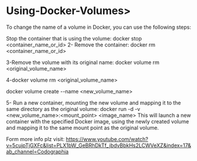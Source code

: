 # Using-Docker-Volumes>

To change the name of a volume in Docker, you can use the following steps:

Stop the container that is using the volume:
docker stop <container_name_or_id>
2- Remove the container:
docker rm <container_name_or_id>

3-Remove the volume with its original name:
docker volume rm <original_volume_name>

4-docker volume rm <original_volume_name>

docker volume create --name <new_volume_name>

5-
Run a new container, mounting the new volume and mapping it to the same directory as the original volume:
docker run -d -v <new_volume_name>:<mount_point> <image_name>
This will launch a new container with the specified Docker image, using the newly created volume and mapping it to the same mount point as the original volume.

Form more info plz visit:
https://www.youtube.com/watch?v=5cujpTjGXFc&list=PLX1bW_GeBRhDkTf_jbdvBbkHs2LCWVeXZ&index=17&ab_channel=Codographia

